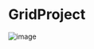 # GridProject

![image](https://github.com/shrey0511/GridProject/assets/112866424/98e1a7cd-6a5c-418c-93f4-968da2fc2ce5)

 
